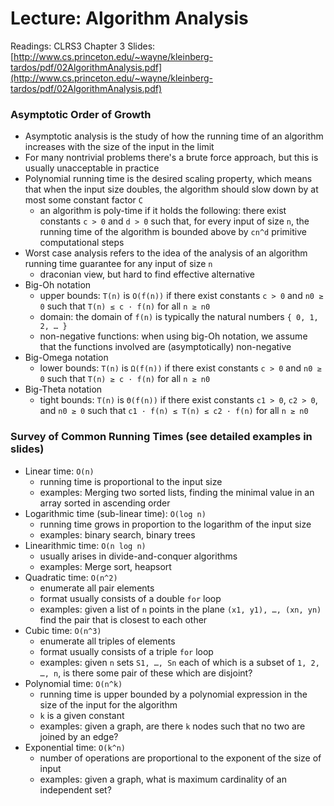 # Lecture: Algorithm Analysis
Readings: CLRS3 Chapter 3
Slides: [http://www.cs.princeton.edu/~wayne/kleinberg-tardos/pdf/02AlgorithmAnalysis.pdf](http://www.cs.princeton.edu/~wayne/kleinberg-tardos/pdf/02AlgorithmAnalysis.pdf)

### Asymptotic Order of Growth
- Asymptotic analysis is the study of how the running time of an algorithm increases with the size of the input in the limit
- For many nontrivial problems there's a brute force approach, but this is usually unacceptable in practice
- Polynomial running time is the desired scaling property, which means that when the input size doubles, the algorithm should slow down by at most some constant factor ``C``
  - an algorithm is poly-time if it holds the following: there exist constants ``c > 0`` and ``d > 0`` such that, for every input of size ``n``, the running time of the algorithm is bounded above by ``cn^d`` primitive computational steps
- Worst case analysis refers to the idea of the analysis of an algorithm running time guarantee for any input of size ``n``
  - draconian view, but hard to find effective alternative
- Big-Oh notation
  - upper bounds: ``T(n)`` is ``O(f(n))`` if there exist constants ``c > 0`` and ``n0 ≥ 0`` such that ``T(n) ≤ c · f(n)`` for all ``n ≥ n0``
  - domain: the domain of ``f(n)`` is typically the natural numbers ``{ 0, 1, 2, … }``
  - non-negative functions: when using big-Oh notation, we assume that the functions involved are (asymptotically) non-negative
- Big-Omega notation
  - lower bounds: ``T(n)`` is ``Ω(f(n))`` if there exist constants ``c > 0`` and ``n0 ≥ 0`` such that ``T(n) ≥ c · f(n)`` for all ``n ≥ n0``
- Big-Theta notation
  - tight bounds:  ``T(n)`` is ``Θ(f(n))`` if there exist constants ``c1 > 0``, ``c2 > 0``, and ``n0 ≥ 0`` such that ``c1 · f(n) ≤ T(n) ≤ c2 · f(n)`` for all ``n ≥ n0``

### Survey of Common Running Times (see detailed examples in slides)
- Linear time: ``O(n)``
  - running time is proportional to the input size
  - examples: Merging two sorted lists, finding the minimal value in an array sorted in ascending order
- Logarithmic time (sub-linear time): ``O(log n)``
  - running time grows in proportion to the logarithm of the input size
  - examples: binary search, binary trees
- Linearithmic time: ``O(n log n)``
  - usually arises in divide-and-conquer algorithms
  - examples: Merge sort, heapsort
- Quadratic time: ``O(n^2)``
  - enumerate all pair elements
  - format usually consists of a double ``for`` loop
  - examples: given a list of ``n`` points in the plane ``(x1, y1), …, (xn, yn)`` find the pair that is closest to each other
- Cubic time: ``O(n^3)``
  - enumerate all triples of elements
  - format usually consists of a triple ``for`` loop
  - examples: given ``n`` sets ``S1, …, Sn`` each of which is a subset of ``1, 2, …, n``, is there some pair of these which are disjoint?
- Polynomial time: ``O(n^k)``
  - running time is upper bounded by a polynomial expression in the size of the input for the algorithm
  - ``k`` is a given constant
  - examples: given a graph, are there ``k`` nodes such that no two are joined by an edge?
- Exponential time: ``O(k^n)``
  - number of operations are proportional to the exponent of the size of input
  - examples: given a graph, what is maximum cardinality of an independent set?
